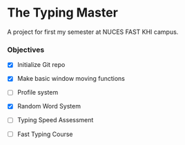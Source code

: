 # The Typing Master
A project for first my semester at NUCES FAST KHI campus.
### Objectives
 - [x] Initialize Git repo
 - [x] Make basic window moving functions
 - [ ] Profile system
 - [x] Random Word System
 - [ ] Typing Speed Assessment
 - [ ] Fast Typing Course

